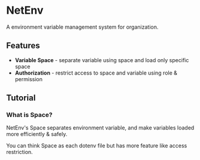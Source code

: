 # NetEnv

A environment variable management system for organization.

## Features

* **Variable Space** - separate variable using space and load only specific space
* **Authorization** - restrict access to space and variable using role & permission

## Tutorial

### What is Space?

NetEnv's Space separates environment variable, and make variables loaded more efficiently & safely.

You can think Space as each dotenv file but has more feature like access restriction.
